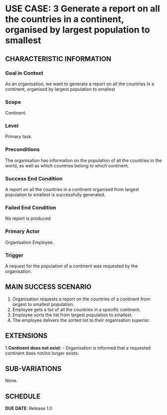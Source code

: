 # USE CASE: 3 Generate a report on all the countries in a continent, organised by largest population to smallest

## CHARACTERISTIC INFORMATION

### Goal in Context

As an organisation, we want to generate a report on all the countries in a continent, organised by largest population to smallest

### Scope

Continent.

### Level

Primary task.

### Preconditions

The organisation has information on the population of all the countries in the world, as well as which countries belong to which continent.

### Success End Condition

A report on all the countries in a continent organised from largest population to smallest is successfully generated.

### Failed End Condition

No report is produced.

### Primary Actor

Organisation Employee.

### Trigger

A request for the population of a continent was requested by the organisation.

## MAIN SUCCESS SCENARIO

1. Organisation requests a report on the countries of a continent from largest to smallest population.
2. Employee gets a list of all the countries in a specific continent.
3. Employee sorts the list from largest population to smallest.
4. The employee delivers the sorted list to their organisation superior.

## EXTENSIONS

1.**Continent does not exist**:
    - Organisation is informed that a requested continent does not/no longer exists.

## SUB-VARIATIONS

None.

## SCHEDULE

**DUE DATE**: Release 1.0